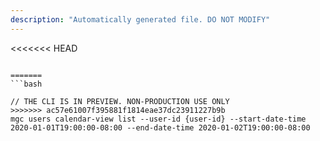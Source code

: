 ```yaml
---
description: "Automatically generated file. DO NOT MODIFY"
---
```


<<<<<<< HEAD
```cli

=======
```bash

// THE CLI IS IN PREVIEW. NON-PRODUCTION USE ONLY
>>>>>>> ac57e61007f395881f1814eae37dc23911227b9b
mgc users calendar-view list --user-id {user-id} --start-date-time 2020-01-01T19:00:00-08:00 --end-date-time 2020-01-02T19:00:00-08:00

```